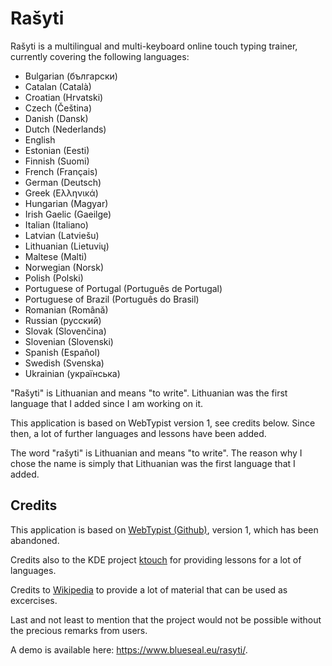 # Rašyti
Rašyti is a multilingual and multi-keyboard online touch typing trainer, currently covering the following languages:

* Bulgarian (български)
* Catalan (Català)
* Croatian (Hrvatski)
* Czech (Čeština)
* Danish (Dansk)
* Dutch (Nederlands)
* English
* Estonian (Eesti)
* Finnish (Suomi)
* French (Français)
* German (Deutsch)
* Greek (Ελληνικά)
* Hungarian (Magyar)
* Irish Gaelic (Gaeilge)
* Italian (Italiano)
* Latvian (Latviešu)
* Lithuanian (Lietuvių)
* Maltese (Malti)
* Norwegian (Norsk)
* Polish (Polski)
* Portuguese of Portugal (Português de Portugal)
* Portuguese of Brazil (Português do Brasil)
* Romanian (Română)
* Russian (русский)
* Slovak (Slovenčina)
* Slovenian (Slovenski)
* Spanish (Español)
* Swedish (Svenska)
* Ukrainian (українська)

"Rašyti" is Lithuanian and means "to write". Lithuanian was the first language that I added since I am working on it.

This application is based on WebTypist version 1, see credits below. Since then, a lot of further languages and lessons have been added.

The word "rašyti" is Lithuanian and means "to write". The reason why I chose the name is simply that Lithuanian was the first language that I added.



## Credits

This application is based on <a href="https://github.com/fabi1cazenave/webtypist">WebTypist (Github)</a>, version 1, which has been abandoned.

Credits also to the KDE project <a href="https://kde.org/applications/education/org.kde.ktouch">ktouch</a> for providing lessons for a lot of languages.

Credits to <a href="https://www.wikipedia.org/">Wikipedia</a> to provide a lot of material that can be used as excercises.

Last and not least to mention that the project would not be possible without the precious remarks from users.

A demo is available here: https://www.blueseal.eu/rasyti/.
